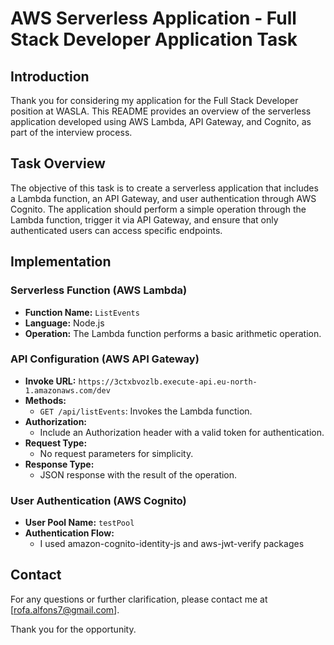 # AWS Serverless Application - Full Stack Developer Application Task

## Introduction

Thank you for considering my application for the Full Stack Developer position at WASLA. This README provides an overview of the serverless application developed using AWS Lambda, API Gateway, and Cognito, as part of the interview process.

## Task Overview

The objective of this task is to create a serverless application that includes a Lambda function, an API Gateway, and user authentication through AWS Cognito. The application should perform a simple operation through the Lambda function, trigger it via API Gateway, and ensure that only authenticated users can access specific endpoints.

## Implementation

### Serverless Function (AWS Lambda)

- **Function Name:** `ListEvents`
- **Language:** Node.js
- **Operation:** The Lambda function performs a basic arithmetic operation.

### API Configuration (AWS API Gateway)

- **Invoke URL:** `https://3ctxbvozlb.execute-api.eu-north-1.amazonaws.com/dev`
- **Methods:**
  - `GET /api/listEvents`: Invokes the Lambda function.
- **Authorization:**
  - Include an Authorization header with a valid token for authentication.
- **Request Type:**
  - No request parameters for simplicity.
- **Response Type:**
  - JSON response with the result of the operation.

### User Authentication (AWS Cognito)

- **User Pool Name:** `testPool`
- **Authentication Flow:**
  - I used amazon-cognito-identity-js and aws-jwt-verify packages

## Contact

For any questions or further clarification, please contact me at [rofa.alfons7@gmail.com].

Thank you for the opportunity.
